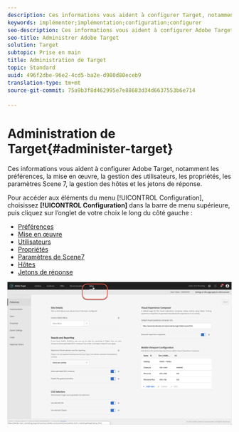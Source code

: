 ```yaml
---
description: Ces informations vous aident à configurer Target, notamment les préférences, la mise en œuvre, la gestion des utilisateurs, les propriétés, les paramètres Scene 7, la gestion des hôtes et les jetons de réponse.
keywords: implémenter;implémentation;configuration;configurer
seo-description: Ces informations vous aident à configurer Adobe Target, notamment les préférences, la mise en œuvre, la gestion des utilisateurs, les propriétés, les paramètres Scene 7, la gestion des hôtes et les jetons de réponse.
seo-title: Administrer Adobe Target
solution: Target
subtopic: Prise en main
title: Administration de Target
topic: Standard
uuid: 496f2dbe-96e2-4cd5-ba2e-d980d80eceb9
translation-type: tm+mt
source-git-commit: 75a9b3f8d462995e7e88683d34d6637553b6e714

---
```



# Administration de Target{#administer-target}

Ces informations vous aident à configurer Adobe Target, notamment les préférences, la mise en œuvre, la gestion des utilisateurs, les propriétés, les paramètres Scene 7, la gestion des hôtes et les jetons de réponse.

Pour accéder aux éléments du menu [!UICONTROL Configuration], choisissez **[!UICONTROL Configuration]** dans la barre de menu supérieure, puis cliquez sur l’onglet de votre choix le long du côté gauche :

* [Préférences](/help/administrating-target/r-target-account-preferences/target-account-preferences.md)
* [Mise en œuvre](/help/c-implementing-target/implementing-target.md)
* [Utilisateurs](/help/administrating-target/c-user-management/user-management.md)
* [Propriétés](/help/administrating-target/c-user-management/property-channel/property-channel.md)
* [Paramètres de Scene7](/help/administrating-target/scene7-settings.md)
* [Hôtes](/help/administrating-target/hosts.md)
* [Jetons de réponse](/help/administrating-target/response-tokens.md)

![Menu Configuration d&#39;Adobe Target](/help/administrating-target/assets/setup_menu_new.png)